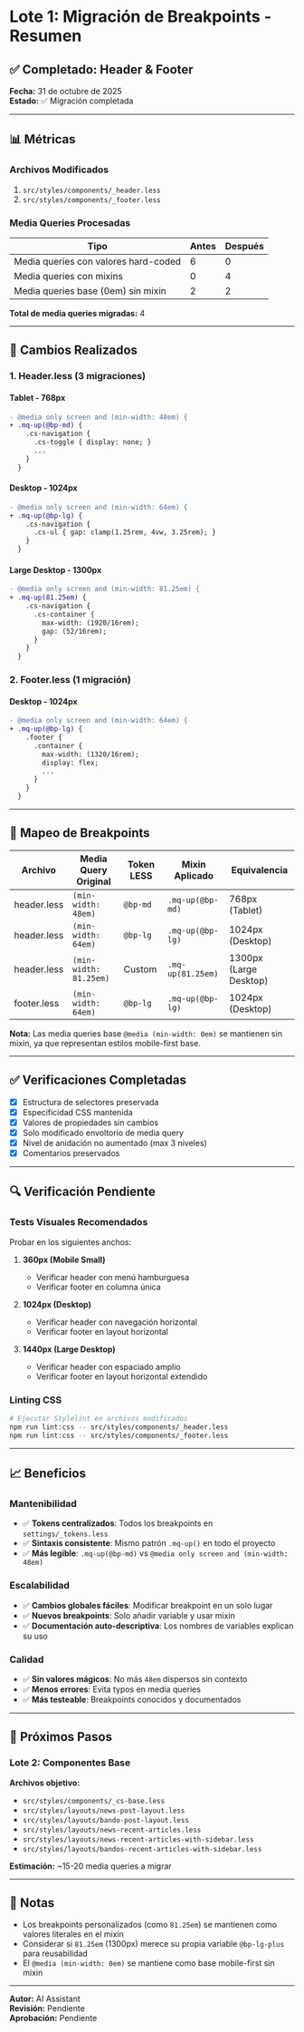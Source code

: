 # Lote 1: Migración de Breakpoints - Resumen

## ✅ Completado: Header & Footer

**Fecha:** 31 de octubre de 2025  
**Estado:** ✅ Migración completada

---

## 📊 Métricas

### Archivos Modificados

1. `src/styles/components/_header.less`
2. `src/styles/components/_footer.less`

### Media Queries Procesadas

| Tipo                                 | Antes | Después |
| ------------------------------------ | ----- | ------- |
| Media queries con valores hard-coded | 6     | 0       |
| Media queries con mixins             | 0     | 4       |
| Media queries base (0em) sin mixin   | 2     | 2       |

**Total de media queries migradas:** 4

---

## 🔄 Cambios Realizados

### 1. Header.less (3 migraciones)

#### Tablet - 768px

```diff
- @media only screen and (min-width: 48em) {
+ .mq-up(@bp-md) {
    .cs-navigation {
      .cs-toggle { display: none; }
      ...
    }
  }
```

#### Desktop - 1024px

```diff
- @media only screen and (min-width: 64em) {
+ .mq-up(@bp-lg) {
    .cs-navigation {
      .cs-ul { gap: clamp(1.25rem, 4vw, 3.25rem); }
    }
  }
```

#### Large Desktop - 1300px

```diff
- @media only screen and (min-width: 81.25em) {
+ .mq-up(81.25em) {
    .cs-navigation {
      .cs-container {
        max-width: (1920/16rem);
        gap: (52/16rem);
      }
    }
  }
```

### 2. Footer.less (1 migración)

#### Desktop - 1024px

```diff
- @media only screen and (min-width: 64em) {
+ .mq-up(@bp-lg) {
    .footer {
      .container {
        max-width: (1320/16rem);
        display: flex;
        ...
      }
    }
  }
```

---

## 🎯 Mapeo de Breakpoints

| Archivo     | Media Query Original   | Token LESS | Mixin Aplicado    | Equivalencia           |
| ----------- | ---------------------- | ---------- | ----------------- | ---------------------- |
| header.less | `(min-width: 48em)`    | `@bp-md`   | `.mq-up(@bp-md)`  | 768px (Tablet)         |
| header.less | `(min-width: 64em)`    | `@bp-lg`   | `.mq-up(@bp-lg)`  | 1024px (Desktop)       |
| header.less | `(min-width: 81.25em)` | Custom     | `.mq-up(81.25em)` | 1300px (Large Desktop) |
| footer.less | `(min-width: 64em)`    | `@bp-lg`   | `.mq-up(@bp-lg)`  | 1024px (Desktop)       |

**Nota:** Las media queries base `@media (min-width: 0em)` se mantienen sin mixin, ya que representan estilos mobile-first base.

---

## ✅ Verificaciones Completadas

- [x] Estructura de selectores preservada
- [x] Especificidad CSS mantenida
- [x] Valores de propiedades sin cambios
- [x] Solo modificado envoltorio de media query
- [x] Nivel de anidación no aumentado (max 3 niveles)
- [x] Comentarios preservados

---

## 🔍 Verificación Pendiente

### Tests Visuales Recomendados

Probar en los siguientes anchos:

1. **360px (Mobile Small)**
   - Verificar header con menú hamburguesa
   - Verificar footer en columna única

2. **1024px (Desktop)**
   - Verificar header con navegación horizontal
   - Verificar footer en layout horizontal

3. **1440px (Large Desktop)**
   - Verificar header con espaciado amplio
   - Verificar footer en layout horizontal extendido

### Linting CSS

```bash
# Ejecutar Stylelint en archivos modificados
npm run lint:css -- src/styles/components/_header.less
npm run lint:css -- src/styles/components/_footer.less
```

---

## 📈 Beneficios

### Mantenibilidad

- ✅ **Tokens centralizados**: Todos los breakpoints en `settings/_tokens.less`
- ✅ **Sintaxis consistente**: Mismo patrón `.mq-up()` en todo el proyecto
- ✅ **Más legible**: `.mq-up(@bp-md)` vs `@media only screen and (min-width: 48em)`

### Escalabilidad

- ✅ **Cambios globales fáciles**: Modificar breakpoint en un solo lugar
- ✅ **Nuevos breakpoints**: Solo añadir variable y usar mixin
- ✅ **Documentación auto-descriptiva**: Los nombres de variables explican su uso

### Calidad

- ✅ **Sin valores mágicos**: No más `48em` dispersos sin contexto
- ✅ **Menos errores**: Evita typos en media queries
- ✅ **Más testeable**: Breakpoints conocidos y documentados

---

## 🚀 Próximos Pasos

### Lote 2: Componentes Base

**Archivos objetivo:**

- `src/styles/components/_cs-base.less`
- `src/styles/layouts/news-post-layout.less`
- `src/styles/layouts/bando-post-layout.less`
- `src/styles/layouts/news-recent-articles.less`
- `src/styles/layouts/news-recent-articles-with-sidebar.less`
- `src/styles/layouts/bandos-recent-articles-with-sidebar.less`

**Estimación:** ~15-20 media queries a migrar

---

## 📝 Notas

- Los breakpoints personalizados (como `81.25em`) se mantienen como valores literales en el mixin
- Considerar si `81.25em` (1300px) merece su propia variable `@bp-lg-plus` para reusabilidad
- El `@media (min-width: 0em)` se mantiene como base mobile-first sin mixin

---

**Autor:** AI Assistant  
**Revisión:** Pendiente  
**Aprobación:** Pendiente
